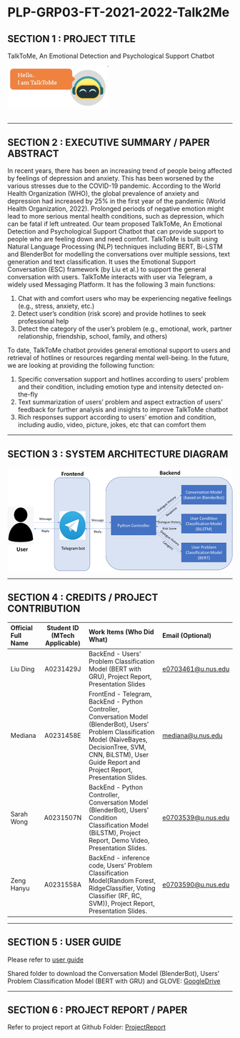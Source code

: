 # PLP-GRP03-FT-2021-2022-Talk2Me

## SECTION 1 : PROJECT TITLE 
TalkToMe, An Emotional Detection and Psychological Support Chatbot

![img.png](Miscellaneous/talktome.png)

##

---

## SECTION 2 : EXECUTIVE SUMMARY / PAPER ABSTRACT

In recent years, there has been an increasing trend of people being affected by feelings of depression and anxiety. This has been worsened by the various stresses due to the COVID-19 pandemic. According to the World Health Organization (WHO), the global prevalence of anxiety and depression had increased by 25% in the first year of the pandemic (World Health Organization, 2022). Prolonged periods of negative emotion might lead to more serious mental health conditions, such as depression, which can be fatal if left untreated. 
Our team proposed TalkToMe, An Emotional Detection and Psychological Support Chatbot that can provide support to people who are feeling down and need comfort. TalkToMe is built using Natural Language Processing (NLP) techniques including BERT, Bi-LSTM and BlenderBot for modelling the conversations over multiple sessions, text generation and text classification. It uses the Emotional Support Conversation (ESC) framework (by Liu et al.) to support the general conversation with users.
TalkToMe interacts with user via Telegram, a widely used Messaging Platform. It has the following 3 main functions:
1. Chat with and comfort users who may be experiencing negative feelings (e.g., stress, anxiety, etc.)
2. Detect user’s condition (risk score) and provide hotlines to seek professional help
3. Detect the category of the user’s problem (e.g., emotional, work, partner relationship, friendship, school, family, and others)

To date, TalkToMe chatbot provides general emotional support to users and retrieval of hotlines or resources regarding mental well-being. In the future, we are looking at providing the following function:
1. Specific conversation support and hotlines according to users’ problem and their condition, including emotion type and intensity detected on-the-fly
2. Text summarization of users’ problem and aspect extraction of users’ feedback for further analysis and insights to improve TalkToMe chatbot
3. Rich responses support according to users' emotion and condition, including audio, video, picture, jokes, etc that can comfort them 

---

## SECTION 3 : SYSTEM ARCHITECTURE DIAGRAM
![img.png](Miscellaneous/architecture.png)

---

## SECTION 4 : CREDITS / PROJECT CONTRIBUTION

| Official Full Name  | Student ID (MTech Applicable)  | Work Items (Who Did What) | Email (Optional) |
| :------------ |:---------------:| :-----| :-----|
|Liu Ding | A0231429J | BackEnd - Users' Problem Classification Model (BERT with GRU), Project Report, Presentation Slides |e0703461@u.nus.edu |
| Mediana | A0231458E |  FrontEnd - Telegram, BackEnd - Python Controller, Conversation Model (BlenderBot), Users' Problem Classification Model (NaiveBayes, DecisionTree, SVM, CNN, BiLSTM), User Guide Report and Project Report, Presentation Slides. | mediana@u.nus.edu |
|Sarah Wong | A0231507N | BackEnd - Python Controller, Conversation Model (BlenderBot), Users' Condition Classification Model (BiLSTM), Project Report, Demo Video, Presentation Slides. | e0703539@u.nus.edu |
|Zeng Hanyu | A0231558A| BackEnd - inference code, Users' Problem Classification Model(Random Forest, RidgeClassifier, Voting Classifier (RF, RC, SVM)), Project Report, Presentation Slides.|e0703590@u.nus.edu |

---

## SECTION 5 : USER GUIDE

Please refer to [user guide](https://github.com/mediana-medy/PLP-GRP03-FT-2021-2022-Talk2Me/blob/main/ProjectReport/Group3_TalkToMe_UserGuide.pdf)

Shared folder to download the Conversation Model (BlenderBot), Users' Problem Classification Model (BERT with GRU) and GLOVE:
[GoogleDrive](https://drive.google.com/drive/folders/1Bl9YKyL3kcCkyzXQ8ujgSVzVob9LvhU4?usp=sharing)

---
## SECTION 6 : PROJECT REPORT / PAPER
Refer to project report at Github Folder: [ProjectReport](https://github.com/mediana-medy/PLP-GRP03-FT-2021-2022-Talk2Me/blob/main/ProjectReport/)



